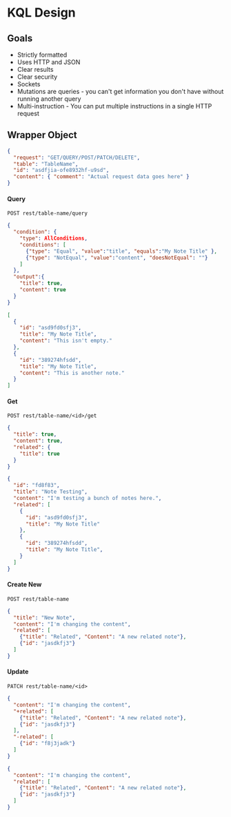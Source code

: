 # KQL Design

## Goals

- Strictly formatted
- Uses HTTP and JSON
- Clear results
- Clear security
- Sockets
- Mutations are queries - you can't get information you don't have without running another query
- Multi-instruction - You can put multiple instructions in a single HTTP request

## Wrapper Object

```json
{
  "request": "GET/QUERY/POST/PATCH/DELETE",
  "table": "TableName",
  "id": "asdfjia-ofe8932hf-u9sd",
  "content": { "comment": "Actual request data goes here" }
}
```

#### Query

`POST rest/table-name/query`

```json
{
  "condition": {
    "type": AllConditions,
    "conditions": [
      {"type": "Equal", "value":"title", "equals":"My Note Title" },
      {"type": "NotEqual", "value":"content", "doesNotEqual": ""}
    ]
  },
  "output":{
    "title": true,
    "content": true
  }
}
```

```json
[
  {
    "id": "asd9fd0sfj3",
    "title": "My Note Title",
    "content": "This isn't empty."
  },
  {
    "id": "389274hfsdd",
    "title": "My Note Title",
    "content": "This is another note."
  }
]
```

#### Get

`POST rest/table-name/<id>/get`

```json
{
  "title": true,
  "content": true,
  "related": {
    "title": true
  }
}
```

```json
{
  "id": "fd8f83",
  "title": "Note Testing",
  "content": "I'm testing a bunch of notes here.",
  "related": [
    { 
      "id": "asd9fd0sfj3",
      "title": "My Note Title"
    },
    {
      "id": "389274hfsdd",
      "title": "My Note Title",
    }
  ]
}
```

#### Create New

`POST rest/table-name`

```json
{
  "title": "New Note",
  "content": "I'm changing the content",
  "related": [
    {"title": "Related", "Content": "A new related note"},
    {"id": "jasdkfj3"}
  ]
}
```

#### Update

`PATCH rest/table-name/<id>`

```json
{
  "content": "I'm changing the content",
  "+related": [
    {"title": "Related", "Content": "A new related note"},
    {"id": "jasdkfj3"}
  ],
  "-related": [
    {"id": "f8j3jadk"}
  ]
}
```

```json
{
  "content": "I'm changing the content",
  "related": [
    {"title": "Related", "Content": "A new related note"},
    {"id": "jasdkfj3"}
  ]
}
```